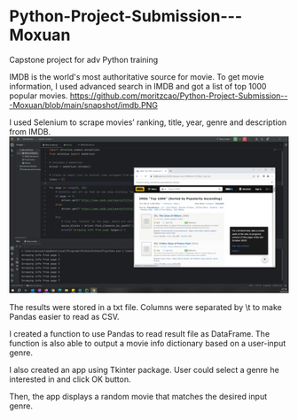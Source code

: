 # Python-Project-Submission---Moxuan
Capstone project for adv Python training

IMDB is the world's most authoritative source for movie. To get movie information, I used advanced search in IMDB and got a list of top 1000 popular movies.
https://github.com/moritzcao/Python-Project-Submission---Moxuan/blob/main/snapshot/imdb.PNG

I used Selenium to scrape movies’ ranking, title, year, genre and description from IMDB. 
![aaa](https://github.com/moritzcao/Python-Project-Submission---Moxuan/blob/b1c75b8acf7a147a97e78bde060d4082f8dad7d0/snapshot/scrape.PNG)

The results were stored in a txt file. Columns were separated by \t to make Pandas easier to read as CSV.


I created a function to use Pandas to read result file as DataFrame. The function is also able to output a movie info dictionary based on a user-input genre. 


I also created an app using Tkinter package. User could select a genre he interested in and click OK button.


Then, the app displays a random movie that matches the desired input genre. 


